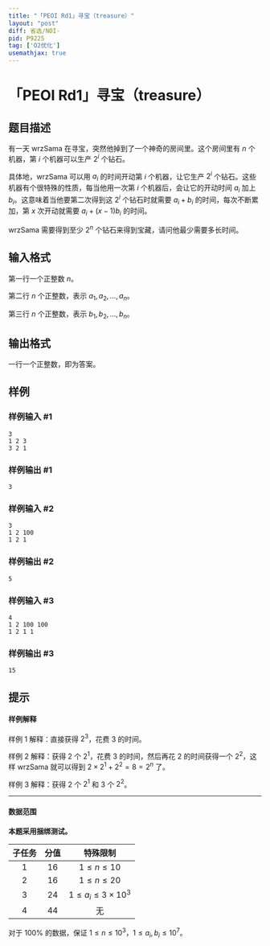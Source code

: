 ```yaml
---
title: "「PEOI Rd1」寻宝（treasure）"
layout: "post"
diff: 省选/NOI-
pid: P9225
tag: ['O2优化']
usemathjax: true
---
```


# 「PEOI Rd1」寻宝（treasure）
## 题目描述

有一天 wrzSama 在寻宝，突然他掉到了一个神奇的房间里。这个房间里有 $n$ 个机器，第 $i$ 个机器可以生产 $2^i$ 个钻石。

具体地，wrzSama 可以用 $a_i$ 的时间开动第 $i$ 个机器，让它生产 $2^i$ 个钻石。这些机器有个很特殊的性质，每当他用一次第 $i$ 个机器后，会让它的开动时间 $a_i$ 加上 $b_i$。这意味着当他要第二次得到这 $2^i$ 个钻石时就需要 $a_i + b_i$ 的时间，每次不断累加，第 $x$ 次开动就需要 $a_i+(x-1)b_i$ 的时间。

wrzSama 需要得到至少 $2^n$ 个钻石来得到宝藏，请问他最少需要多长时间。
## 输入格式

第一行一个正整数 $n$。

第二行 $n$ 个正整数，表示 $a_1,a_2,\dots,a_n$。

第三行 $n$ 个正整数，表示 $b_1,b_2,\dots,b_n$。
## 输出格式

一行一个正整数，即为答案。
## 样例

### 样例输入 #1
```
3
1 2 3
3 2 1
```
### 样例输出 #1
```
3
```
### 样例输入 #2
```
3
1 2 100
1 2 1
```
### 样例输出 #2
```
5
```
### 样例输入 #3
```
4
1 2 100 100
1 2 1 1
```
### 样例输出 #3
```
15
```
## 提示

#### 样例解释

样例 1 解释：直接获得 $2^3$，花费 3 的时间。

样例 2 解释：获得 2 个 $2^1$，花费 3 的时间，然后再花 2 的时间获得一个 $2^2$，这样 wrzSama 就可以得到 $2 \times 2^1 + 2^2 = 8 = 2^n$ 了。

样例 3 解释：获得 2 个 $2^1$ 和 3 个 $2^2$。

---
#### 数据范围

**本题采用捆绑测试。**

|子任务|分值|特殊限制|
|:-:|:-:|:-:|
|$1$|$16$|$1 \leq n \leq 10$|
|$2$|$16$|$1 \leq n \leq 20$|
|$3$|$24$|$1 \leq a_i \leq 3 \times 10^3$|
|$4$|$44$|无|

对于 $100\%$ 的数据，保证 $1 \le n \le 10^3$，$1 \le a_i,b_i \le 10^7$。
